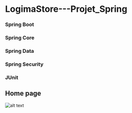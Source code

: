 # LogimaStore---Projet_Spring
### Spring Boot
### Spring Core
### Spring Data
### Spring Security 
### JUnit
## Home page
![alt text](https://user-images.githubusercontent.com/51321011/71171240-95474400-225d-11ea-87d3-8565796560b1.jpg)
